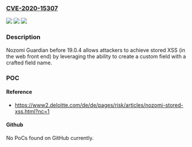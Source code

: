 ### [CVE-2020-15307](https://cve.mitre.org/cgi-bin/cvename.cgi?name=CVE-2020-15307)
![](https://img.shields.io/static/v1?label=Product&message=n%2Fa&color=blue)
![](https://img.shields.io/static/v1?label=Version&message=n%2Fa&color=blue)
![](https://img.shields.io/static/v1?label=Vulnerability&message=n%2Fa&color=brighgreen)

### Description

Nozomi Guardian before 19.0.4 allows attackers to achieve stored XSS (in the web front end) by leveraging the ability to create a custom field with a crafted field name.

### POC

#### Reference
- https://www2.deloitte.com/de/de/pages/risk/articles/nozomi-stored-xss.html?nc=1

#### Github
No PoCs found on GitHub currently.

